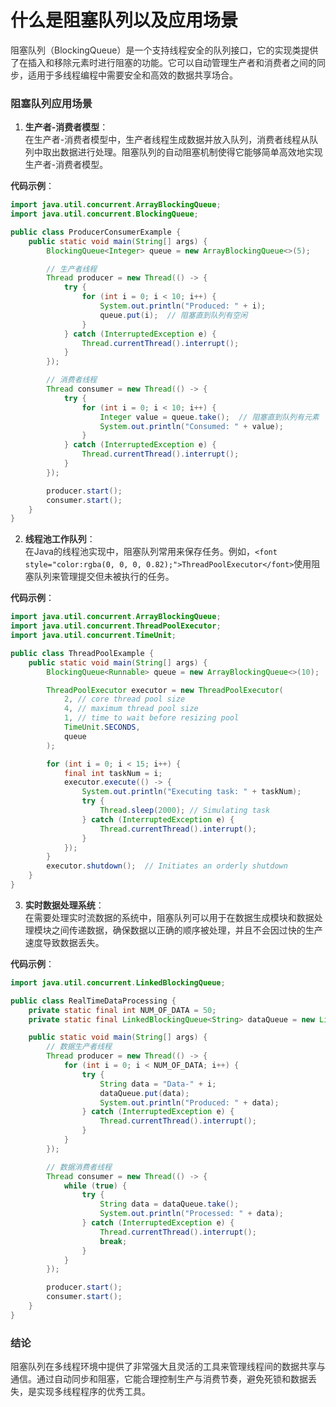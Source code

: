 # 什么是阻塞队列以及应用场景

<font style="color:rgba(0, 0, 0, 0.82);">阻塞队列（BlockingQueue）是一个支持线程安全的队列接口，它的实现类提供了在插入和移除元素时进行阻塞的功能。它可以自动管理生产者和消费者之间的同步，适用于多线程编程中需要安全和高效的数据共享场合。</font>

### <font style="color:rgba(0, 0, 0, 0.82);">阻塞队列应用场景</font>

1. **<font style="color:rgba(0, 0, 0, 0.82);">生产者-消费者模型</font>**<font style="color:rgba(0, 0, 0, 0.82);">：  
</font><font style="color:rgba(0, 0, 0, 0.82);">在生产者-消费者模型中，生产者线程生成数据并放入队列，消费者线程从队列中取出数据进行处理。阻塞队列的自动阻塞机制使得它能够简单高效地实现生产者-消费者模型。</font>

**<font style="color:rgba(0, 0, 0, 0.82);">代码示例</font>**<font style="color:rgba(0, 0, 0, 0.82);">：</font>

```java
import java.util.concurrent.ArrayBlockingQueue;  
import java.util.concurrent.BlockingQueue;  

public class ProducerConsumerExample {  
    public static void main(String[] args) {  
        BlockingQueue<Integer> queue = new ArrayBlockingQueue<>(5);  

        // 生产者线程  
        Thread producer = new Thread(() -> {  
            try {  
                for (int i = 0; i < 10; i++) {  
                    System.out.println("Produced: " + i);  
                    queue.put(i);  // 阻塞直到队列有空闲  
                }  
            } catch (InterruptedException e) {  
                Thread.currentThread().interrupt();  
            }  
        });  

        // 消费者线程  
        Thread consumer = new Thread(() -> {  
            try {  
                for (int i = 0; i < 10; i++) {  
                    Integer value = queue.take();  // 阻塞直到队列有元素  
                    System.out.println("Consumed: " + value);  
                }  
            } catch (InterruptedException e) {  
                Thread.currentThread().interrupt();  
            }  
        });  

        producer.start();  
        consumer.start();  
    }  
}
```

2. **<font style="color:rgba(0, 0, 0, 0.82);">线程池工作队列</font>**<font style="color:rgba(0, 0, 0, 0.82);">：  
</font><font style="color:rgba(0, 0, 0, 0.82);">在Java的线程池实现中，阻塞队列常用来保存任务。例如，</font>`<font style="color:rgba(0, 0, 0, 0.82);">ThreadPoolExecutor</font>`<font style="color:rgba(0, 0, 0, 0.82);">使用阻塞队列来管理提交但未被执行的任务。</font>

**<font style="color:rgba(0, 0, 0, 0.82);">代码示例</font>**<font style="color:rgba(0, 0, 0, 0.82);">：</font>

```java
import java.util.concurrent.ArrayBlockingQueue;  
import java.util.concurrent.ThreadPoolExecutor;  
import java.util.concurrent.TimeUnit;  

public class ThreadPoolExample {  
    public static void main(String[] args) {  
        BlockingQueue<Runnable> queue = new ArrayBlockingQueue<>(10);  

        ThreadPoolExecutor executor = new ThreadPoolExecutor(  
            2, // core thread pool size  
            4, // maximum thread pool size  
            1, // time to wait before resizing pool  
            TimeUnit.SECONDS,  
            queue  
        );  

        for (int i = 0; i < 15; i++) {  
            final int taskNum = i;  
            executor.execute(() -> {  
                System.out.println("Executing task: " + taskNum);  
                try {  
                    Thread.sleep(2000); // Simulating task  
                } catch (InterruptedException e) {  
                    Thread.currentThread().interrupt();  
                }  
            });  
        }  
        executor.shutdown();  // Initiates an orderly shutdown  
    }  
}
```

3. **<font style="color:rgba(0, 0, 0, 0.82);">实时数据处理系统</font>**<font style="color:rgba(0, 0, 0, 0.82);">：  
</font><font style="color:rgba(0, 0, 0, 0.82);">在需要处理实时流数据的系统中，阻塞队列可以用于在数据生成模块和数据处理模块之间传递数据，确保数据以正确的顺序被处理，并且不会因过快的生产速度导致数据丢失。</font>

**<font style="color:rgba(0, 0, 0, 0.82);">代码示例</font>**<font style="color:rgba(0, 0, 0, 0.82);">：</font>

```java
import java.util.concurrent.LinkedBlockingQueue;  

public class RealTimeDataProcessing {  
    private static final int NUM_OF_DATA = 50;  
    private static final LinkedBlockingQueue<String> dataQueue = new LinkedBlockingQueue<>();  

    public static void main(String[] args) {  
        // 数据生产者线程  
        Thread producer = new Thread(() -> {  
            for (int i = 0; i < NUM_OF_DATA; i++) {  
                try {  
                    String data = "Data-" + i;  
                    dataQueue.put(data);  
                    System.out.println("Produced: " + data);  
                } catch (InterruptedException e) {  
                    Thread.currentThread().interrupt();  
                }  
            }  
        });  

        // 数据消费者线程  
        Thread consumer = new Thread(() -> {  
            while (true) {  
                try {  
                    String data = dataQueue.take();  
                    System.out.println("Processed: " + data);  
                } catch (InterruptedException e) {  
                    Thread.currentThread().interrupt();  
                    break;  
                }  
            }  
        });  

        producer.start();  
        consumer.start();  
    }  
}
```

### <font style="color:rgba(0, 0, 0, 0.82);">结论</font>

<font style="color:rgba(0, 0, 0, 0.82);">阻塞队列在多线程环境中提供了非常强大且灵活的工具来管理线程间的数据共享与通信。通过自动同步和阻塞，它能合理控制生产与消费节奏，避免死锁和数据丢失，是实现多线程程序的优秀工具。</font>
